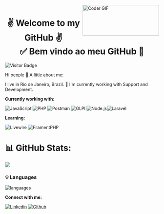 <img align="right" src="https://github.com/yuri-spm/yuri-spm/assets/63649751/c2422ece-42d8-4fcc-9120-0462e934d2bf" alt="Coder GIF" width="250" height="100"> 
<h1 align="center"> 
	✌ Welcome to my GitHub ✌</br>
  ✅ Bem vindo ao meu GitHub 🚀 
</h1>

 ![Visitor Badge](https://visitor-badge.laobi.icu/badge?page_id=aemmadi.aemmadi)  



Hi people 👋
A little about me:

I live in Rio de Janeiro, Brazil.
🔭 I'm currently working with Support and Development.

**Currently working with:**

![JavaScript](https://img.shields.io/badge/JAVASCRIPT-FDEE21?style=for-the-badge&logo=JAVASCRIPT&logoColor=black) ![PHP](https://img.shields.io/badge/PHP-%23117AC9.svg?style=for-the-badge&logo=php&logoColor=white)   ![Postman](https://img.shields.io/badge/Postman-FF6C37?style=for-the-badge&logo=postman&logoColor=white) ![GLPI](https://img.shields.io/badge/GLPI-%230175C2.svg?style=for-the-badge&logo=GLPI&logoColor=white) ![Node.js](https://img.shields.io/badge/NODE.JS-539E43?style=for-the-badge&logo=NODE.JS&logoColor=black)![Laravel](https://img.shields.io/badge/Laravel-%23D00000.svg?style=for-the-badge&logo=Laravel&logoColor=white)


**Learning:**


![Livewire](https://img.shields.io/badge/livewire-%23FFFFFF.svg?style=for-the-badge&logo=livewire&logoColor=7C3AED) ![FilamentPHP](https://img.shields.io/badge/filament-%231A56DB.svg?style=for-the-badge&logo=filament&logoColor=FFFFFF) 
# 📊 GitHub Stats:

![](https://github-readme-stats.vercel.app/api?username=yuri-spm&&hide=scss&layout=compact&theme=cobalt&title_color=2ED3EA)<br/>

### 💡  Languages

![languages](https://github-readme-stats.vercel.app/api/top-langs/?username=yuri-spm&hide=scss&layout=compact&theme=cobalt&title_color=2ED3EA)


**Connect with me:**

[![Linkedin](https://img.shields.io/badge/linkedin-%230175C2.svg?style=for-the-badge&logo=linkedin&logoColor=white)](https://www.linkedin.com/in/yuri-monte/) [![Github](https://img.shields.io/badge/github-%23000000.svg?style=for-the-badge&logo=github&logoColor=white)](https://github.com/yuri-spm)



